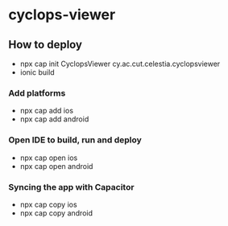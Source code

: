 # cyclops-viewer

## How to deploy
- npx cap init CyclopsViewer cy.ac.cut.celestia.cyclopsviewer
- ionic build

### Add platforms
- npx cap add ios
- npx cap add android

### Open IDE to build, run and deploy
- npx cap open ios
- npx cap open android

### Syncing the app with Capacitor
- npx cap copy ios
- npx cap copy android
